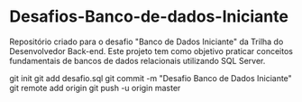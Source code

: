 # Desafios-Banco-de-dados-Iniciante
Repositório criado para o desafio "Banco de Dados Iniciante" da Trilha do Desenvolvedor Back-end. Este projeto tem como objetivo praticar conceitos fundamentais de bancos de dados relacionais utilizando SQL Server.

git init
git add desafio.sql
git commit -m "Desafio Banco de Dados Iniciante"
git remote add origin <URL-do-seu-repo>
git push -u origin master